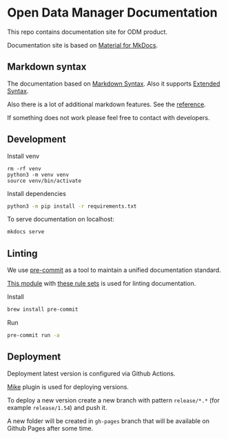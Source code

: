 # Open Data Manager Documentation

This repo contains documentation site for ODM product.

Documentation site is based on [Material for MkDocs](https://squidfunk.github.io/mkdocs-material/).

## Markdown syntax

The documentation based on [Markdown Syntax](https://www.markdownguide.org/basic-syntax/). Also it supports [Extended Syntax](https://www.markdownguide.org/extended-syntax/).

Also there is a lot of additional markdown features. See the [reference](https://squidfunk.github.io/mkdocs-material/reference/).

If something does not work please feel free to contact with developers.

## Development

Install venv

```shell
rm -rf venv
python3 -m venv venv
source venv/bin/activate
```

Install dependencies

```sh
python3 -m pip install -r requirements.txt
```

To serve documentation on localhost:

```sh
mkdocs serve
```

## Linting

We use [pre-commit](https://pre-commit.com/) as a tool to maintain a unified documentation standard.

[This module](https://github.com/igorshubovych/markdownlint-cli) with [these rule sets](https://github.com/DavidAnson/markdownlint/blob/main/doc/Rules.md) is used for linting documentation.

Install

  ```sh
  brew install pre-commit
  ```

Run

  ```sh
  pre-commit run -a
  ```

## Deployment

Deployment latest version is configured via Github Actions.

[Mike](https://squidfunk.github.io/mkdocs-material/setup/setting-up-versioning/#usage) plugin is used for deploying versions.

To deploy a new version create a new branch with pattern `release/*.*` (for example `release/1.54`) and push it.

A new folder will be created in `gh-pages` branch that will be available on Github Pages after some time.
